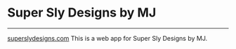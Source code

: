 # Super Sly Designs by MJ
---
[superslydesigns.com](https://superslydesigns.com)
This is a web app for Super Sly Designs by MJ.
